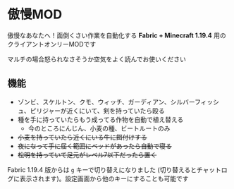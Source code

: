 # 傲慢MOD

傲慢なあなたへ！面倒くさい作業を自動化する **Fabric + Minecraft 1.19.4** 用のクライアントオンリーMODです

マルチの場合怒られなさそうか空気をよく読んでお使いください

## 機能

- ゾンビ、スケルトン、クモ、ウィッチ、ガーディアン、シルバーフィッシュ、ピリジャーが近くにいて、剣を持っていたら殴る
- 種を手に持っていたらもう成ってる作物を自動で植え替える
  - 今のところにんじん、小麦の種、ビートルートのみ
- ~~小麦を持っていたら近くにいる牛に餌付けする~~
- ~~夜になって手に届く範囲にベッドがあったら自動で寝る~~
- ~~松明を持っていて足元がレベル7以下だったら置く~~

Fabric 1.19.4 版からは `g` キーで切り替えになりました (切り替えるとチャットログに表示されます)。設定画面から他のキーにすることも可能です